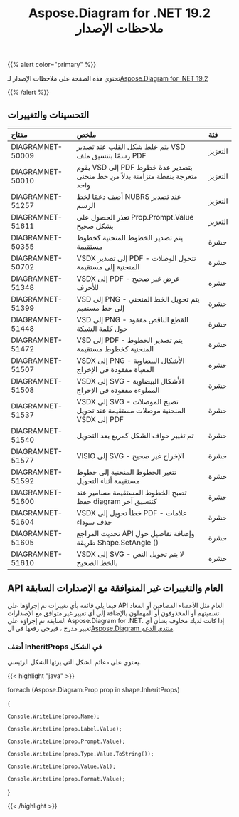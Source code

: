 ﻿---
title: Aspose.Diagram for .NET 19.2 ملاحظات الإصدار
type: docs
weight: 110
url: /ar/net/aspose-diagram-for-net-19-2-release-notes/
---
{{% alert color="primary" %}} 

تحتوي هذه الصفحة على ملاحظات الإصدار لـ[Aspose.Diagram for .NET 19.2](https://www.nuget.org/packages/Aspose.Diagram/19.2.0)

{{% /alert %}} 
## **التحسينات والتغييرات**

|**مفتاح**|**ملخص**|**فئة**|
|:- |:- |:- |
|DIAGRAMNET-50009|يتم خلط شكل القلب عند تصدير VSD رسمًا بتنسيق ملف PDF|التعزيز|
|DIAGRAMNET-50010|يقوم VSD إلى PDF بتصدير عدة خطوط متعرجة بنقطة متزامنة بدلاً من خط منحنى واحد|التعزيز|
|DIAGRAMNET-51257|أضف دعمًا لخط NUBRS عند تصدير الرسم|التعزيز|
|DIAGRAMNET-51611|تعذر الحصول على Prop.Prompt.Value بشكل صحيح|التعزيز|
|DIAGRAMNET-50355|يتم تصدير الخطوط المنحنية كخطوط مستقيمة|حشرة|
|DIAGRAMNET-50702|VSDX إلى تصدير PDF - تتحول الوصلات المنحنية إلى مستقيمة|حشرة|
|DIAGRAMNET-51348|VSDX إلى PDF - عرض غير صحيح للأحرف|حشرة|
|DIAGRAMNET-51399|VSD إلى PNG - يتم تحويل الخط المنحني إلى خط مستقيم|حشرة|
|DIAGRAMNET-51448|VSD إلى PNG - القطع الناقص مفقود حول كلمة الشبكة|حشرة|
|DIAGRAMNET-51472|VSD إلى PDF - يتم تصدير الخطوط المنحنية كخطوط مستقيمة|حشرة|
|DIAGRAMNET-51507|VSDX إلى PNG - الأشكال البيضاوية المعبأة مفقودة في الإخراج|حشرة|
|DIAGRAMNET-51508|VSDX إلى SVG - الأشكال البيضاوية المملوءة مفقودة في الإخراج|حشرة|
|DIAGRAMNET-51537|VSDX إلى SVG - تصبح الموصلات المنحنية موصلات مستقيمة عند تحويل VSDX إلى PDF|حشرة|
|DIAGRAMNET-51540|تم تغيير حواف الشكل كمربع بعد التحويل|حشرة|
|DIAGRAMNET-51577|VISIO إلى SVG - الإخراج غير صحيح|حشرة|
|DIAGRAMNET-51592|تتغير الخطوط المنحنية إلى خطوط مستقيمة أثناء التحويل|حشرة|
|DIAGRAMNET-51600|تصبح الخطوط المستقيمة مسامير عند حفظ diagram كتنسيق آخر|حشرة|
|DIAGRAMNET-51604|VSDX خطأ تحويل إلى PDF - علامات حذف سوداء|حشرة|
|DIAGRAMNET-51605|تحديث المراجع API وإضافة تفاصيل حول طريقة Shape.SetAngle ()|حشرة|
|DIAGRAMNET-51610|VSDX إلى SVG - لا يتم تحويل النص بالخط الصحيح|حشرة|
## **API العام والتغييرات غير المتوافقة مع الإصدارات السابقة**
فيما يلي قائمة بأي تغييرات تم إجراؤها على API العام مثل الأعضاء المضافين أو المعاد تسميتهم أو المحذوفون أو المهملون بالإضافة إلى أي تغيير غير متوافق مع الإصدارات السابقة تم إجراؤه على Aspose.Diagram for .NET. إذا كانت لديك مخاوف بشأن أي تغيير مدرج ، فيرجى رفعها في ال[Aspose.Diagram منتدى الدعم](https://forum.aspose.com/c/diagram/17).
### **أضف InheritProps في الشكل**
يحتوي على دعائم الشكل التي يرثها الشكل الرئيسي.

{{< highlight "java" >}}

  foreach (Aspose.Diagram.Prop prop in shape.InheritProps)

{

    Console.WriteLine(prop.Name);

    Console.WriteLine(prop.Label.Value);

    Console.WriteLine(prop.Prompt.Value);

    Console.WriteLine(prop.Type.Value.ToString());

    Console.WriteLine(prop.Value.Val);

    Console.WriteLine(prop.Format.Value);

}

{{< /highlight >}}
